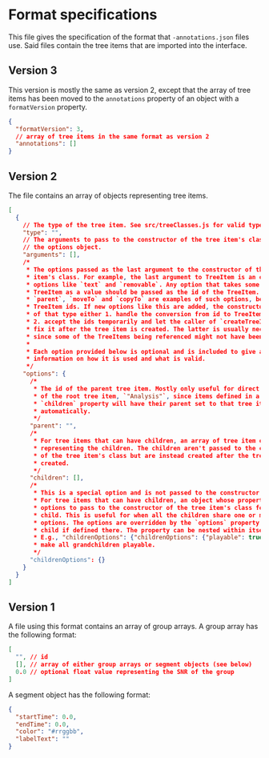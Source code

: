 # Format specifications

This file gives the specification of the format that `-annotations.json` files use.
Said files contain the tree items that are imported into the interface.

## Version 3

This version is mostly the same as version 2, except that the array of tree items has been moved to the `annotations` property of an object with a `formatVersion` property.

```json
{
  "formatVersion": 3,
  // array of tree items in the same format as version 2
  "annotations": []
}
```

## Version 2

The file contains an array of objects representing tree items.

```json
[
  {
    // The type of the tree item. See src/treeClasses.js for valid types.
    "type": "",
    // The arguments to pass to the constructor of the tree item's class, excluding
    // the options object.
    "arguments": [],
    /*
     * The options passed as the last argument to the constructor of this tree
     * item's class. For example, the last argument to TreeItem is an object with
     * options like `text` and `removable`. Any option that takes some form of
     * TreeItem as a value should be passed as the id of the TreeItem. Besides
     * `parent`, `moveTo` and `copyTo` are examples of such options, being arrays of
     * TreeItem ids. If new options like this are added, the constructor should
     * of that type either 1. handle the conversion from id to TreeItem itself or
     * 2. accept the ids temporarily and let the caller of `createTreeItemFromObj`
     * fix it after the tree item is created. The latter is usually necessary,
     * since some of the TreeItems being referenced might not have been created yet.
     *
     * Each option provided below is optional and is included to give additional
     * information on how it is used and what is valid.
     */
    "options": {
      /*
       * The id of the parent tree item. Mostly only useful for direct children
       * of the root tree item, `"Analysis"`, since items defined in a tree item's
       * `children` property will have their parent set to that tree item
       * automatically.
       */
      "parent": "",
      /*
       * For tree items that can have children, an array of tree item objects
       * representing the children. The children aren't passed to the constructor
       * of the tree item's class but are instead created after the tree item is
       * created.
       */
      "children": [],
      /*
       * This is a special option and is not passed to the constructor.
       * For tree items that can have children, an object whose properties are
       * options to pass to the constructor of the tree item's class for each
       * child. This is useful for when all the children share one or more
       * options. The options are overridden by the `options` property of each
       * child if defined there. The property can be nested within itself.
       * E.g., "childrenOptions": {"childrenOptions": {"playable": true}} will
       * make all grandchildren playable.
       */
      "childrenOptions": {}
    }
  }
]
```

## Version 1

A file using this format contains an array of group arrays. A group array has the
following format:

```json
[
  "", // id
  [], // array of either group arrays or segment objects (see below)
  0.0 // optional float value representing the SNR of the group
]
```

A segment object has the following format:

```json
{
  "startTime": 0.0,
  "endTime": 0.0,
  "color": "#rrggbb",
  "labelText": ""
}
```
